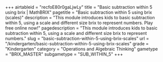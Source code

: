 +++
airtableid = "recfoE80r0gaLjwLy"
title = "Basic subtraction within 5 using brix | MathBRIX"
pagetitle = "Basic subtraction within 5 using brix (scales)"
description = "This module introduces kids to basic subtraction within 5, using a scale and different size brix to represent numbers. Play free online now!"
pagedescription = "This module introduces kids to basic subtraction within 5, using a scale and different size brix to represent numbers."
slug = "basic-subtraction-within-5-using-brix-scales"
url = "/kindergarten/basic-subtraction-within-5-using-brix-scales"
grade = "Kindergarten"
category = "Operations and Algebraic Thinking"
gametype = "BRIX_MASTER"
subgametype = "SUB_WITHIN_5"
+++